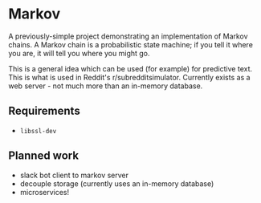 # Markov

A previously-simple project demonstrating an implementation of Markov chains.  A Markov chain is a probabilistic state machine; if you tell it where you are, it will tell you where you might go.

This is a general idea which can be used (for example) for predictive text.  This is what is used in Reddit's r/subredditsimulator.  Currently exists as a web server - not much more than an in-memory database.

## Requirements
* `libssl-dev`

## Planned work
* slack bot client to markov server
* decouple storage (currently uses an in-memory database)
* microservices!